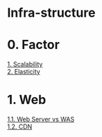 # Infra-structure

# 0. Factor  
[1. Scalability](/factor/scalability.md)  
[2. Elasticity](/factor/Elasticity.md)  



# 1. Web  
[1.1. Web Server vs WAS](/web/web-server-and-was.md)  
[1.2. CDN](/web/CDN.md)  

